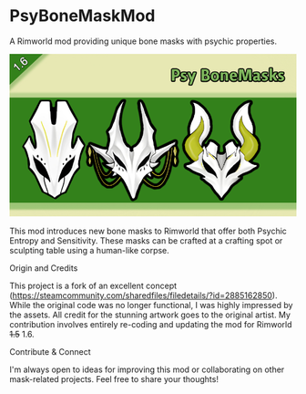 # PsyBoneMaskMod
A Rimworld mod providing unique bone masks with psychic properties.

![alt text](https://github.com/josemg08/PsyBoneMaskMod/blob/main/About/Preview.png?raw=true)

This mod introduces new bone masks to Rimworld that offer both Psychic Entropy and Sensitivity. These masks can be crafted at a crafting spot or sculpting table using a human-like corpse.

Origin and Credits

This project is a fork of an excellent concept (https://steamcommunity.com/sharedfiles/filedetails/?id=2885162850). While the original code was no longer functional, I was highly impressed by the assets. All credit for the stunning artwork goes to the original artist. My contribution involves entirely re-coding and updating the mod for Rimworld ~~1.5~~ 1.6.

Contribute & Connect

I'm always open to ideas for improving this mod or collaborating on other mask-related projects. Feel free to share your thoughts!
